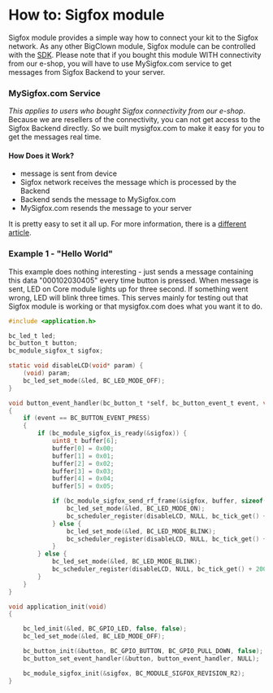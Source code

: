 # How to: Sigfox module

Sigfox module provides a simple way how to connect your kit to the Sigfox network. As any other BigClown module, Sigfox module can be controlled with the [SDK](https://sdk.bigclown.com/group__bc__module__sigfox.html). Please note that if you bought this module WITH connectivity from our e-shop, you will have to use MySigfox.com service to get messages from Sigfox Backend to your server.

### MySigfox.com Service <a id="mysigfox-com-service"></a>

_This applies to users who bought Sigfox connectivity from our e-shop_. Because we are resellers of the connectivity, you can not get access to the Sigfox Backend directly. So we built mysigfox.com to make it easy for you to get the messages real time.

#### How Does it Work? <a id="how-does-it-work"></a>

* message is sent from device
* Sigfox network receives the message which is processed by the Backend
* Backend sends the message to MySigfox.com
* MySigfox.com resends the message to your server

It is pretty easy to set it all up. For more information, there is a [different article](../tutorials/mysigfox.com-service.md).

### Example 1 - "Hello World" <a id="example-1-hello-world"></a>

This example does nothing interesting - just sends a message containing this data "000102030405" every time button is pressed. When message is sent, LED on Core module lights up for three second. If something went wrong, LED will blink three times. This serves mainly for testing out that Sigfox module is working or that mysigfox.com does what you want it to do.

```c
#include <application.h>

bc_led_t led;
bc_button_t button;
bc_module_sigfox_t sigfox;

static void disableLCD(void* param) {
    (void) param;
    bc_led_set_mode(&led, BC_LED_MODE_OFF);
}

void button_event_handler(bc_button_t *self, bc_button_event_t event, void *event_param)
{
    if (event == BC_BUTTON_EVENT_PRESS)
    {
        if (bc_module_sigfox_is_ready(&sigfox)) {
            uint8_t buffer[6];
            buffer[0] = 0x00;
            buffer[1] = 0x01;
            buffer[2] = 0x02;
            buffer[3] = 0x03;
            buffer[4] = 0x04;
            buffer[5] = 0x05;

            if (bc_module_sigfox_send_rf_frame(&sigfox, buffer, sizeof(buffer))) {
                bc_led_set_mode(&led, BC_LED_MODE_ON);
                bc_scheduler_register(disableLCD, NULL, bc_tick_get() + 3000);
            } else {
                bc_led_set_mode(&led, BC_LED_MODE_BLINK);
                bc_scheduler_register(disableLCD, NULL, bc_tick_get() + 2000);
            }
        } else {
            bc_led_set_mode(&led, BC_LED_MODE_BLINK);
            bc_scheduler_register(disableLCD, NULL, bc_tick_get() + 2000);
        }
    }
}

void application_init(void)
{

    bc_led_init(&led, BC_GPIO_LED, false, false);
    bc_led_set_mode(&led, BC_LED_MODE_OFF);

    bc_button_init(&button, BC_GPIO_BUTTON, BC_GPIO_PULL_DOWN, false);
    bc_button_set_event_handler(&button, button_event_handler, NULL);

    bc_module_sigfox_init(&sigfox, BC_MODULE_SIGFOX_REVISION_R2);
}
```

